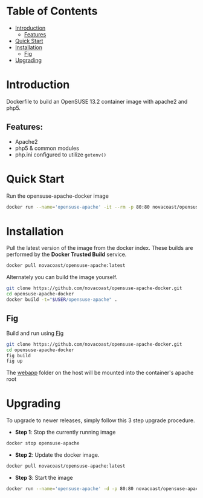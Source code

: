 # Table of Contents

- [Introduction](#introduction)
  - [Features](#features)
- [Quick Start](#quick-start)
- [Installation](#installation)
  - [Fig](#fig)
- [Upgrading](#upgrading)


# Introduction

Dockerfile to build an OpenSUSE 13.2 container image with apache2 and php5.

## Features:
- Apache2
- php5 & common modules
- php.ini configured to utilize `getenv()`

# Quick Start

Run the opensuse-apache-docker image

```bash
docker run --name='opensuse-apache' -it --rm -p 80:80 novacoast/opensuse-apache-docker:latest
```
# Installation

Pull the latest version of the image from the docker index. These builds are performed by the **Docker Trusted Build** service.

```bash
docker pull novacoast/opensuse-apache:latest
```

Alternately you can build the image yourself.

```bash
git clone https://github.com/novacoast/opensuse-apache-docker.git
cd opensuse-apache-docker
docker build -t="$USER/opensuse-apache" .
```

## Fig

Build and run using [Fig](http://www.fig.sh)

```bash
git clone https://github.com/novacoast/opensuse-apache-docker.git
cd opensuse-apache-docker
fig build
fig up
```

The [webapp](webapp) folder on the host will be mounted into the container's apache root


# Upgrading

To upgrade to newer releases, simply follow this 3 step upgrade procedure.

- **Step 1**: Stop the currently running image

```bash
docker stop opensuse-apache
```

- **Step 2**: Update the docker image.

```bash
docker pull novacoast/opensuse-apache:latest
```

- **Step 3**: Start the image

```bash
docker run --name='opensuse-apache' -d -p 80:80 novacoast/opensuse-apache-docker:latest
```
